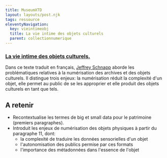```yaml
---
title: MuseumXTD
layout: layouts/post.njk
tags: ressource
eleventyNavigation:
  key: vieintimeobj
  title: La vie intime des objets culturels
  parent: collectionnumerique
---
```

### [La vie intime des objets culturels.](https://journals.openedition.org/culturemusees/4871)
Dans ce texte traduit en français, [Jeffrey Schnapp](https://jeffreyschnapp.com/) aborde les problématiques relatives à la numérisation des archives et des objets culturels. Il distingue trois enjeux: la numérisation réduit la complexité d'un objet, elle permet au public de se les approprier et elle produit des objets culturels en tant que tels. 

## A retenir
- Recontextualise les termes de big et small data pour le patrimoine (premiers paragraphes).
- Introduit les enjeux de numérisation des objets physiques à partir du paragraphe 11, dont:
	- la complexité de traduire les données sensorielles d'un objet
	- l'autonomisation des publics permise par ces formats 
	- l'importance des métadonnées dans l'essence de l'objet